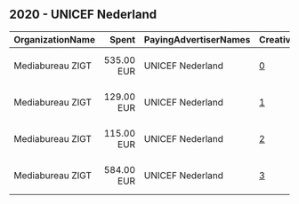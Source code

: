 ## 2020 - UNICEF Nederland 
|OrganizationName|Spent|PayingAdvertiserNames|CreativeUrls|Impressions|Genders|AgeBrackets|CountryCodes|BillingAddresses|CandidateBallotInformation|
|:---|---:|:---|:---|---:|:---|:---|:---|:---|:---|
|Mediabureau ZIGT|535.00 EUR|UNICEF Nederland|[0](https://www.snap.com/political-ads/asset/73f84e46fe2f56ff1601ae3ffdeceee569cb268067bc68c89e5f115999cb922c?mediaType=mp4)|510,587||16-|netherlands|"Polarisavenue 175,Hoofddorp,2132 JJ ,NL"||
|Mediabureau ZIGT|129.00 EUR|UNICEF Nederland|[1](https://www.snap.com/political-ads/asset/73f84e46fe2f56ff1601ae3ffdeceee569cb268067bc68c89e5f115999cb922c?mediaType=mp4)|137,303||16-|netherlands|"Polarisavenue 175,Hoofddorp,2132 JJ ,NL"||
|Mediabureau ZIGT|115.00 EUR|UNICEF Nederland|[2](https://www.snap.com/political-ads/asset/fc4660fa739d44f523e892cb41ae80e74777210cfcc5d2c356e069d81b617436?mediaType=mp4)|105,882||16-|netherlands|"Polarisavenue 175,Hoofddorp,2132 JJ ,NL"||
|Mediabureau ZIGT|584.00 EUR|UNICEF Nederland|[3](https://www.snap.com/political-ads/asset/fc4660fa739d44f523e892cb41ae80e74777210cfcc5d2c356e069d81b617436?mediaType=mp4)|517,243||16-|netherlands|"Polarisavenue 175,Hoofddorp,2132 JJ ,NL"||
